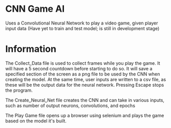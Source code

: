 # CNN Game AI
Uses a Convolutional Neural Network to play a video game, given player input data (Have yet to train and test model; is still in development stage)

# Information
The Collect_Data file is used to collect frames while you play the game. It will have a 5 second countdown before starting to do so. It will save a specified section of the screen as a png file to be used by the CNN when creating the model. At the same time, user inputs are written to a csv file, as these will be the output data for the neural network. Pressing Escape stops the program.

The Create_Neural_Net file creates the CNN and can take in various inputs, such as number of output neurons, convolutions, and epochs

The Play Game file opens up a browser using selenium and plays the game based on the model it's built.